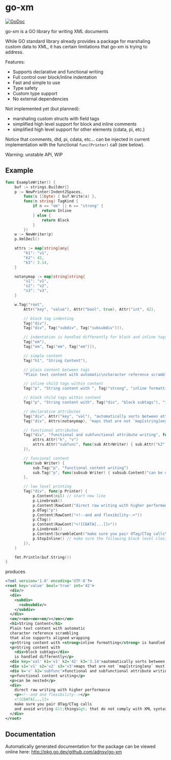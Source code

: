 # go-xm 

[![GoDoc](https://godoc.org/github.com/adnsv/go-xm?status.svg)](https://godoc.org/github.com/adnsv/go-xm)

go-xm is a GO library for writing XML documents

While GO standard library already provides a package for marshaling custom data to XML, it has certain limitations that go-xm is trying to address.

Features:

- Supports declarative and functional writing
- Full control over block/inline indentation
- Fast and simple to use
- Type safety
- Custom type support
- No external dependencies

Not implemented yet (but planned):

- marshaling custom structs with field tags
- simplified high level support for block and inline comments
- simplified high level support for other elements (cdata, pi, etc.)

Notice that comments, dtd, pi, cdata, etc... can be injected in current
implementation with the functional `func(Printer)` call (see below).


Warning: unstable API, WIP

## Example

```go
func ExampleWriter() {
	buf := strings.Builder{}
	p := NewPrinter(Indent2Spaces,
		func(s []byte) { buf.Write(s) },
		func(n string) TagKind {
			if n == "em" || n == "strong" {
				return Inline
			} else {
				return Block
			}
		})
	w := NewWriter(p)
	p.XmlDecl()

	attrs := map[string]any{
		"k1": "v1",
		"k2": 42,
		"k3": 3.14,
	}

	notanymap := map[string]string{
		"s1": "v1",
		"s2": "v2",
		"s3": "v3",
	}

	w.Tag("root",
		Attr("key", "value"), Attr("bool", true), Attr("int", 42),

		// block tag indenting
		Tag("div"),
		Tag("div", Tag("subdiv", Tag("subsubdiv"))),

		// indentation is handled differently for block and inline tags
		Tag("em"),
		Tag("em", Tag("em", Tag("em"))),

		// simple content
		Tag("h1", "String Content"),

		// plain content between tags
		"Plain text content with automatic\ncharacter reference scrambling\nthat also supports aligned wrapping",

		// inline child tags within content
		Tag("p", "String content with ", Tag("strong", "inline formatting"), " is handled as expected"),

		// block child tags within content
		Tag("p", "String content with", Tag("div", "block subtags"), "is handled differently"),

		// declarative attributes
		Tag("div", Attr("key", "val"), "automatically sorts between attributes and content", attrs),
		Tag("div", Attrs(notanymap), "maps that are not `map[string]any` must be wrapped with Attrs(mymap)"),

		// functional attributes
		Tag("div", "functional and subfunctional attribute writing", func(attrs AttrWriter) {
			attrs.Attr("k", "v")
			attrs.Attr("subfunc", func(sub AttrWriter) { sub.Attr("k2", "subfunc") })
		}),

		// funcional content
		func(sub Writer) {
			sub.Tag("p", "functional content writing")
			sub.Tag("p", func(subsub Writer) { subsub.Content("can be nested") })
		},

		// low level printing
		Tag("div", func(p Printer) {
			p.Content(nil) // start new line
			p.Linebreak()
			p.Content(RawCont("direct raw writing with higher performance"))
			p.OTag("p")
			p.Content(RawCont("<!--and and flexibility-->"))
			p.CTag()
			p.Content(RawCont("<![CDATA[...]]>"))
			p.Linebreak()
			p.Content(ScrambleCont("make sure you pair OTag/CTag calls\nand avoid writing <things> that do not comply with XML syntax"))
			p.StopInline() // make sure the following block level closing tag is indented and aligned nicely
		}),
	)

	fmt.Println(buf.String())
}
```

produces

```xml
<?xml version='1.0' encoding='UTF-8'?>
<root key='value' bool='true' int='42'>
  <div/>
  <div>
    <subdiv>
      <subsubdiv/>
    </subdiv>
  </div>
  <em/><em><em><em/></em></em>
  <h1>String Content</h1>
  Plain text content with automatic
  character reference scrambling
  that also supports aligned wrapping
  <p>String content with <strong>inline formatting</strong> is handled as expected</p>
  <p>String content with
    <div>block subtags</div>
    is handled differently</p>
  <div key='val' k1='v1' k2='42' k3='3.14'>automatically sorts between attributes and content</div>
  <div s1='v1' s2='v2' s3='v3'>maps that are not `map[string]any` must be wrapped with Attrs(mymap)</div>
  <div k='v' k2='subfunc'>functional and subfunctional attribute writing</div>
  <p>functional content writing</p>
  <p>can be nested</p>
  <div>
    direct raw writing with higher performance
    <p><!--and and flexibility--></p>
    <![CDATA[...]]>
    make sure you pair OTag/CTag calls
    and avoid writing &lt;things&gt; that do not comply with XML syntax
  </div>
</root>
```


## Documentation

Automatically generated documentation for the package can be viewed online here:
http://pkg.go.dev/github.com/adnsv/go-xm